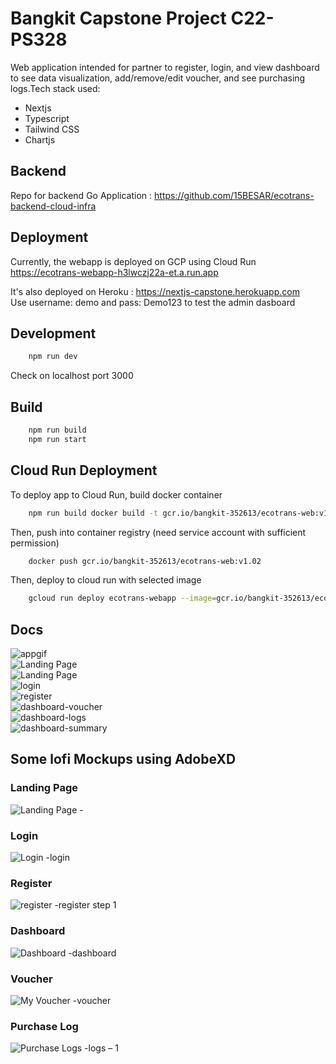 # Bangkit Capstone Project C22-PS328

Web application intended for partner to register, login, and view dashboard to see data visualization, add/remove/edit voucher, and see purchasing logs.Tech stack used:

- Nextjs
- Typescript
- Tailwind CSS
- Chartjs

## Backend
Repo for backend Go Application : https://github.com/15BESAR/ecotrans-backend-cloud-infra

## Deployment

Currently, the webapp is deployed on GCP using Cloud Run
https://ecotrans-webapp-h3lwczj22a-et.a.run.app

It's also deployed on Heroku :
https://nextjs-capstone.herokuapp.com
<br/>
Use username: demo and pass: Demo123 to test the admin dasboard

## Development

```bash
    npm run dev
```

Check on localhost port 3000

## Build

```bash
    npm run build
    npm run start
```

## Cloud Run Deployment

To deploy app to Cloud Run, build docker container

```bash
    npm run build docker build -t gcr.io/bangkit-352613/ecotrans-web:v1.02
```

Then, push into container registry (need service account with sufficient permission)

```bash
    docker push gcr.io/bangkit-352613/ecotrans-web:v1.02
```

Then, deploy to cloud run with selected image

```bash
    gcloud run deploy ecotrans-webapp --image=gcr.io/bangkit-352613/ecotrans-web:v1.02
```

## Docs

![appgif](https://github.com/davidf1000/nextjs-bangkit-capstone/blob/main/docs/ecotrans.gif)
<br/>
![Landing Page](https://user-images.githubusercontent.com/47879766/173211591-01b74779-0b9b-4418-ada1-180a4622344c.png)
<br/>
![Landing Page](https://user-images.githubusercontent.com/47879766/173211596-205610fa-4b1b-4251-bfe0-832ac4b84d3d.png)
<br/>
![login](https://user-images.githubusercontent.com/47879766/173211599-207438b9-c295-4441-ab03-6968677848ae.png)
<br/>
![register](https://user-images.githubusercontent.com/47879766/173211601-8bc047f4-f31f-4259-b23c-942918165ede.png)
<br/>
![dashboard-voucher](https://user-images.githubusercontent.com/47879766/173211602-a6011692-842e-4fa2-b7be-160a74af35aa.png)
<br/>
![dashboard-logs](https://user-images.githubusercontent.com/47879766/173211604-a0bc7799-412c-4865-b082-b19836edde28.png)
<br/>
![dashboard-summary](https://user-images.githubusercontent.com/47879766/173211605-8aa6f625-4653-401b-9526-02e6dee9dc98.png)

## Some lofi Mockups using AdobeXD

### Landing Page

![Landing Page -](https://user-images.githubusercontent.com/47879766/169674120-d6494fdf-943b-47b4-8f98-b5fa949a45df.png)

### Login

![Login -login](https://user-images.githubusercontent.com/47879766/169674127-1a8667d2-5e1c-4bc0-aec3-f3d115c2fc9b.png)

### Register

![register -register step 1](https://user-images.githubusercontent.com/47879766/169674129-999f8467-fe44-454a-9db6-af3a67cd9c99.png)

### Dashboard

![Dashboard -dashboard](https://user-images.githubusercontent.com/47879766/169674131-716b450a-d9c0-453b-8ac5-0c9e63446724.png)

### Voucher

![My Voucher -voucher](https://user-images.githubusercontent.com/47879766/169674132-ffb6eaff-52a6-465d-a522-e9167791a3c1.png)

### Purchase Log

![Purchase Logs -logs – 1](https://user-images.githubusercontent.com/47879766/169674135-84246109-2fa1-4cd0-a291-f32b57a8c766.png)
